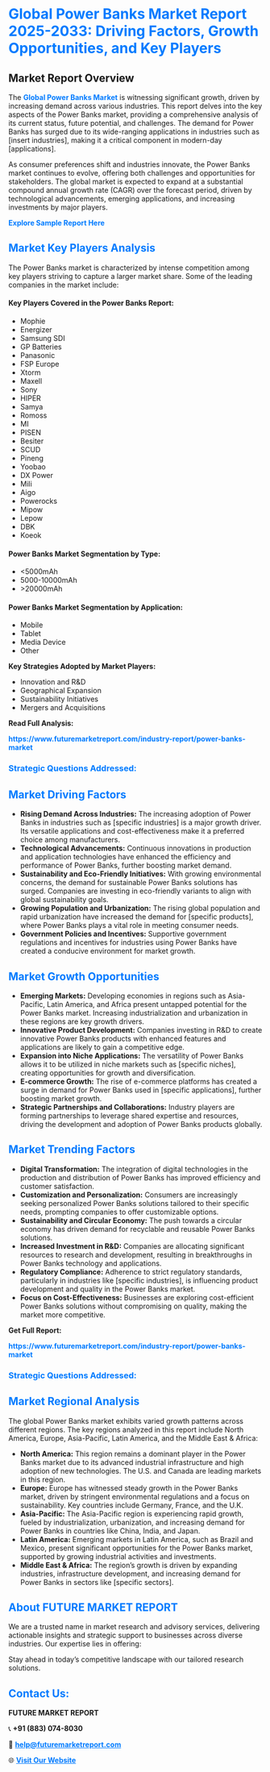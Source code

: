 <h1 style="color: #007BFF;">Global Power Banks Market Report 2025-2033: Driving Factors, Growth Opportunities, and Key Players</h1>

<section id="overview">
<h2>Market Report Overview</h2>
<p>The <a href="https://www.futuremarketreport.com/industry-report/power-banks-market" style="color: #007BFF; text-decoration: none;"><strong>Global Power Banks Market</strong></a> is witnessing significant growth, driven by increasing demand across various industries. This report delves into the key aspects of the Power Banks market, providing a comprehensive analysis of its current status, future potential, and challenges. The demand for Power Banks has surged due to its wide-ranging applications in industries such as [insert industries], making it a critical component in modern-day [applications].</p>
<p>As consumer preferences shift and industries innovate, the Power Banks market continues to evolve, offering both challenges and opportunities for stakeholders. The global market is expected to expand at a substantial compound annual growth rate (CAGR) over the forecast period, driven by technological advancements, emerging applications, and increasing investments by major players.</p>
</section>

<section id="overview">
<p><a href="https://www.futuremarketreport.com/request-sample/reportId=89255" style="color: #007BFF; text-decoration: none;"><strong>Explore Sample Report Here</strong></a></p>
</section>

<section id="key-players">
<h2 style="color: #007BFF;">Market Key Players Analysis</h2>
<p>The Power Banks market is characterized by intense competition among key players striving to capture a larger market share. Some of the leading companies in the market include:</p>
<h4>Key Players Covered in the Power Banks Report:</h4>
<ul><li>Mophie</li><li>Energizer</li><li>Samsung SDI</li><li>GP Batteries</li><li>Panasonic</li><li>FSP Europe</li><li>Xtorm</li><li>Maxell</li><li>Sony</li><li>HIPER</li><li>Samya</li><li>Romoss</li><li>MI</li><li>PISEN</li><li>Besiter</li><li>SCUD</li><li>Pineng</li><li>Yoobao</li><li>DX Power</li><li>Mili</li><li>Aigo</li><li>Powerocks</li><li>Mipow</li><li>Lepow</li><li>DBK</li><li>Koeok</li></ul>
<h4>Power Banks Market Segmentation by Type:</h4>
<ul><li>&lt;5000mAh</li><li>5000-10000mAh</li><li>&gt;20000mAh</li></ul>

<h4>Power Banks Market Segmentation by Application:</h4>
<ul><li>Mobile</li><li>Tablet</li><li>Media Device</li><li>Other</li></ul>
<p><strong>Key Strategies Adopted by Market Players:</strong></p>
<ul>
<li>Innovation and R&D</li>
<li>Geographical Expansion</li>
<li>Sustainability Initiatives</li>
<li>Mergers and Acquisitions</li>
</ul>
</section>

<section>
<p><strong>Read Full Analysis: </strong></p><a href="https://www.futuremarketreport.com/industry-report/power-banks-market" style="color: #007BFF; text-decoration: none;"><strong>https://www.futuremarketreport.com/industry-report/power-banks-market</strong></a>
<h3 style="color: #007BFF;">Strategic Questions Addressed:</h3>
</section>

<section id="driving-factors">
<h2 style="color: #007BFF;">Market Driving Factors</h2>
<ul>
<li><strong>Rising Demand Across Industries:</strong> The increasing adoption of Power Banks in industries such as [specific industries] is a major growth driver. Its versatile applications and cost-effectiveness make it a preferred choice among manufacturers.</li>
<li><strong>Technological Advancements:</strong> Continuous innovations in production and application technologies have enhanced the efficiency and performance of Power Banks, further boosting market demand.</li>
<li><strong>Sustainability and Eco-Friendly Initiatives:</strong> With growing environmental concerns, the demand for sustainable Power Banks solutions has surged. Companies are investing in eco-friendly variants to align with global sustainability goals.</li>
<li><strong>Growing Population and Urbanization:</strong> The rising global population and rapid urbanization have increased the demand for [specific products], where Power Banks plays a vital role in meeting consumer needs.</li>
<li><strong>Government Policies and Incentives:</strong> Supportive government regulations and incentives for industries using Power Banks have created a conducive environment for market growth.</li>
</ul>
</section>

<section id="growth-opportunities">
<h2 style="color: #007BFF;">Market Growth Opportunities</h2>
<ul>
<li><strong>Emerging Markets:</strong> Developing economies in regions such as Asia-Pacific, Latin America, and Africa present untapped potential for the Power Banks market. Increasing industrialization and urbanization in these regions are key growth drivers.</li>
<li><strong>Innovative Product Development:</strong> Companies investing in R&D to create innovative Power Banks products with enhanced features and applications are likely to gain a competitive edge.</li>
<li><strong>Expansion into Niche Applications:</strong> The versatility of Power Banks allows it to be utilized in niche markets such as [specific niches], creating opportunities for growth and diversification.</li>
<li><strong>E-commerce Growth:</strong> The rise of e-commerce platforms has created a surge in demand for Power Banks used in [specific applications], further boosting market growth.</li>
<li><strong>Strategic Partnerships and Collaborations:</strong> Industry players are forming partnerships to leverage shared expertise and resources, driving the development and adoption of Power Banks products globally.</li>
</ul>
</section>

<section id="trending-factors">
<h2 style="color: #007BFF;">Market Trending Factors</h2>
<ul>
<li><strong>Digital Transformation:</strong> The integration of digital technologies in the production and distribution of Power Banks has improved efficiency and customer satisfaction.</li>
<li><strong>Customization and Personalization:</strong> Consumers are increasingly seeking personalized Power Banks solutions tailored to their specific needs, prompting companies to offer customizable options.</li>
<li><strong>Sustainability and Circular Economy:</strong> The push towards a circular economy has driven demand for recyclable and reusable Power Banks solutions.</li>
<li><strong>Increased Investment in R&D:</strong> Companies are allocating significant resources to research and development, resulting in breakthroughs in Power Banks technology and applications.</li>
<li><strong>Regulatory Compliance:</strong> Adherence to strict regulatory standards, particularly in industries like [specific industries], is influencing product development and quality in the Power Banks market.</li>
<li><strong>Focus on Cost-Effectiveness:</strong> Businesses are exploring cost-efficient Power Banks solutions without compromising on quality, making the market more competitive.</li>
</ul>
</section>

<section>
<p><strong>Get Full Report: </strong></p><a href="https://www.futuremarketreport.com/industry-report/power-banks-market" style="color: #007BFF; text-decoration: none;"><strong>https://www.futuremarketreport.com/industry-report/power-banks-market</strong></a>
<h3 style="color: #007BFF;">Strategic Questions Addressed:</h3>
</section>


<section id="regional-analysis">
<h2 style="color: #007BFF;">Market Regional Analysis</h2>
<p>The global Power Banks market exhibits varied growth patterns across different regions. The key regions analyzed in this report include North America, Europe, Asia-Pacific, Latin America, and the Middle East & Africa:</p>
<ul>
<li><strong>North America:</strong> This region remains a dominant player in the Power Banks market due to its advanced industrial infrastructure and high adoption of new technologies. The U.S. and Canada are leading markets in this region.</li>
<li><strong>Europe:</strong> Europe has witnessed steady growth in the Power Banks market, driven by stringent environmental regulations and a focus on sustainability. Key countries include Germany, France, and the U.K.</li>
<li><strong>Asia-Pacific:</strong> The Asia-Pacific region is experiencing rapid growth, fueled by industrialization, urbanization, and increasing demand for Power Banks in countries like China, India, and Japan.</li>
<li><strong>Latin America:</strong> Emerging markets in Latin America, such as Brazil and Mexico, present significant opportunities for the Power Banks market, supported by growing industrial activities and investments.</li>
<li><strong>Middle East & Africa:</strong> The region’s growth is driven by expanding industries, infrastructure development, and increasing demand for Power Banks in sectors like [specific sectors].</li>
</ul>
</section>

<footer>
<h2 style="color: #007BFF;">About FUTURE MARKET REPORT</h2>
<p>We are a trusted name in market research and advisory services, delivering actionable insights and strategic support to businesses across diverse industries. Our expertise lies in offering:</p>

<p>Stay ahead in today’s competitive landscape with our tailored research solutions.</p>

<h2 style="color: #007BFF;">Contact Us:</h2>
<p><strong>FUTURE MARKET REPORT</strong></p>
<p>📞 <strong>+91 (883) 074-8030</strong></p>
<p>📧 <strong><a href="mailto:help@futuremarketreport.com" style="color: #007BFF;">help@futuremarketreport.com</a></strong></p>
<p>🌐 <strong><a href="https://www.futuremarketreport.com/" style="color: #007BFF;">Visit Our Website</a></strong></p>
</footer>